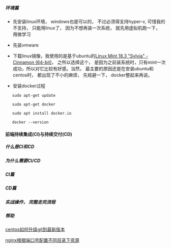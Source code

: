 ##### 环境篇

- 先安装linux环境， windows也是可以的， 不过必须得支持hyper-v, 可惜我的不支持， 只能用linux了， 因为不想再装一次系统， 就先用虚拟机跑一下， 用做学习

 - 先装vmware

 - 下载linux镜像，我使用的是基于ubuntu的[Linux Mint 18.3 "Sylvia" - Cinnamon (64-bit)](https://www.linuxmint.com/edition.php?id=246)， 之所以选择这个， 是因为之前装系统时，只有mint一次成功，所以对它比较有好感。当然， 最主要的原因还是在安装ubuntu和centos时， 都出现了不小的麻烦， 先规避一下， docker整起来再说。 
 
 - 安装docker过程

 ```
    sudo apt-get update

    sudo apt-get docker

    sudo apt install docker.io

    docker --version
 ```

#### 前端持续集成(CI)与持续交付(CD)

##### 什么是CI和CD

##### 为什么需要CI/CD

##### CI篇

##### CD篇

##### 实战操作， 完整走完流程

##### 帮助

[centos如何升级git到最新版本](gitversion.md)

[nginx根据端口号配置不同目录下资源](portsite.md)
